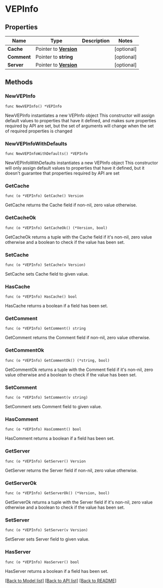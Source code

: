 # VEPInfo

## Properties

Name | Type | Description | Notes
------------ | ------------- | ------------- | -------------
**Cache** | Pointer to [**Version**](Version.md) |  | [optional] 
**Comment** | Pointer to **string** |  | [optional] 
**Server** | Pointer to [**Version**](Version.md) |  | [optional] 

## Methods

### NewVEPInfo

`func NewVEPInfo() *VEPInfo`

NewVEPInfo instantiates a new VEPInfo object
This constructor will assign default values to properties that have it defined,
and makes sure properties required by API are set, but the set of arguments
will change when the set of required properties is changed

### NewVEPInfoWithDefaults

`func NewVEPInfoWithDefaults() *VEPInfo`

NewVEPInfoWithDefaults instantiates a new VEPInfo object
This constructor will only assign default values to properties that have it defined,
but it doesn't guarantee that properties required by API are set

### GetCache

`func (o *VEPInfo) GetCache() Version`

GetCache returns the Cache field if non-nil, zero value otherwise.

### GetCacheOk

`func (o *VEPInfo) GetCacheOk() (*Version, bool)`

GetCacheOk returns a tuple with the Cache field if it's non-nil, zero value otherwise
and a boolean to check if the value has been set.

### SetCache

`func (o *VEPInfo) SetCache(v Version)`

SetCache sets Cache field to given value.

### HasCache

`func (o *VEPInfo) HasCache() bool`

HasCache returns a boolean if a field has been set.

### GetComment

`func (o *VEPInfo) GetComment() string`

GetComment returns the Comment field if non-nil, zero value otherwise.

### GetCommentOk

`func (o *VEPInfo) GetCommentOk() (*string, bool)`

GetCommentOk returns a tuple with the Comment field if it's non-nil, zero value otherwise
and a boolean to check if the value has been set.

### SetComment

`func (o *VEPInfo) SetComment(v string)`

SetComment sets Comment field to given value.

### HasComment

`func (o *VEPInfo) HasComment() bool`

HasComment returns a boolean if a field has been set.

### GetServer

`func (o *VEPInfo) GetServer() Version`

GetServer returns the Server field if non-nil, zero value otherwise.

### GetServerOk

`func (o *VEPInfo) GetServerOk() (*Version, bool)`

GetServerOk returns a tuple with the Server field if it's non-nil, zero value otherwise
and a boolean to check if the value has been set.

### SetServer

`func (o *VEPInfo) SetServer(v Version)`

SetServer sets Server field to given value.

### HasServer

`func (o *VEPInfo) HasServer() bool`

HasServer returns a boolean if a field has been set.


[[Back to Model list]](../README.md#documentation-for-models) [[Back to API list]](../README.md#documentation-for-api-endpoints) [[Back to README]](../README.md)


